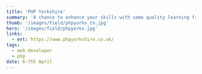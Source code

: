 ```yaml
---
title: 'PHP Yorkshire'
summary: 'A chance to enhance your skills with some quality learning from some of the best people in the PHP community, whilst set in an idyllic location. There will be two different tracks of learning during the conference, along with several workshops the day before.' 
thumb: '/images/field/phpyorks_tn.jpg'
hero: '/images/field/phpyorks.jpg'
links:
  - ext: https://www.phpyorkshire.co.uk/
tags:
  - web developer
  - php
date: 6-7th April
---
```

